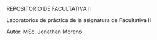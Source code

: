 REPOSITORIO DE FACULTATIVA II

Laboratorios de práctica de la asignatura de Facultativa II

Autor: MSc. Jonathan Moreno
